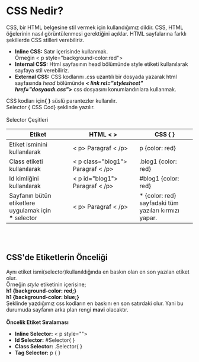 <h1> CSS Nedir?</h1>
CSS, bir HTML belgesine stil vermek için kullandığımız dildir. CSS, HTML öğelerinin nasıl görüntülenmesi gerektiğini açıklar.
HTML sayfalarına farklı şekillerde CSS stilleri verebiliriz.
<ul>
  <li><b>Inline CSS:</b> Satır içerisinde kullanmak.</li>
  Örneğin < p style="background-color:red">
  <li><b>Internal CSS:</b> Html sayfasının head bölümünde style etiketi kullanılarak sayfaya stil verebiliriz.</li>
  <li><b>External CSS:</b> CSS kodlarını .css uzantılı bir dosyada yazarak html sayfasında <i>head</i> bölümünde <b><i>< link rel="stylesheet" href="dosyaadı.css"></i></b> css dosyasını konumlandırılara kullanmak.</li>
</ul>
CSS kodları için<b>{ }</b> süslü parantezler kullanılır.<br>
Selector { CSS Cod} şeklinde yazılır.<br><br>
Selector Çeşitleri
<table>
  <thead>
    <tr>
      <th> Etiket </th>
      <th> HTML < > </th>
      <th> CSS { } </th>
    </tr>
  </thead>
  <tbody>
    <tr>
      <td> Etiket isminini kullanılarak </td>
      <td>< p> Paragraf < /p> </td>
      <td>p {color: red} </td>
    </tr>
      <tr>
      <td> Class etiketi kullanılarak </td>
      <td>< p class="blog1"> Paragraf < /p> </td>
      <td>.blog1 {color: red} </td>
    </tr>
    <tr>
      <td> Id kimliğini kullanılarak </td>
      <td>< p id="blog1"> Paragraf < /p> </td>
      <td>#blog1 {color: red} </td>
    </tr>
       <tr>
         <td> Sayfanın bütün etiketlere uygulamak için <br><b>*</b> selector </td>
      <td>< p> Paragraf < /p></td>
      <td>* {color: red} <br>sayfadaki tüm yazıları kırmızı yapar. </td>
    </tr>
  </tbody>
</table>
<br><br><h2>CSS'de Etiketlerin Önceliği</h2>
Aynı etiket ismi(selector)kullanıldığında en baskın olan en son yazılan etiket olur.<br>
Örneğin <i>style</i> etiketinin içerisine;<br><b>h1 {background-color: red;}</b><br><b> h1 {background-color: blue;}</b><br>
Şeklinde yazdığımız css kodların en baskını en son satırdaki olur. Yani bu durumuda sayfanın arka plan rengi <b>mavi</b> olacaktır.
<br><br> <b>Öncelik Etiket Sıralaması</b>
<ul>
  <li><b>Inline Selector:</b> < p style=""></li>
  <li><b>Id Selector:</b> #Selector{ }</li>
  <li><b>Class Selector:</b> .Selector{ }</li>
  <li><b>Tag Selector:</b> p { }</li>
</ul>
